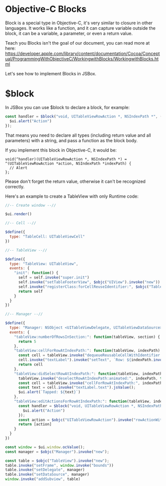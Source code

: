 # Objective-C Blocks

Block is a special type in Objective-C, it's very similar to closure in other languages. It works like a function, and it can capture variable outside the block, it can be a variable, a parameter, or even a return value.

Teach you Blocks isn't the goal of our document, you can read more at here: https://developer.apple.com/library/content/documentation/Cocoa/Conceptual/ProgrammingWithObjectiveC/WorkingwithBlocks/WorkingwithBlocks.html

Let's see how to implement Blocks in JSBox.

# $block

In JSBox you can use $block to declare a block, for example:

```js
const handler = $block("void, UITableViewRowAction *, NSIndexPath *", (action, indexPath) => {
  $ui.alert("Action")
});
```

That means you need to declare all types (including return value and all parameters) with a string, and pass a function as the block body.

If you implement this block in Objective-C, it would be:

```objc
void(^handler)(UITableViewRowAction *, NSIndexPath *) = ^(UITableViewRowAction *action, NSIndexPath *indexPath) {
  // Alert
};
```

Please don't forget the return value, otherwise it can't be recognized correctly.

Here's an example to create a TableView with only Runtime code:

```js
//-- Create window --//

$ui.render()

//-- Cell --//

$define({
  type: "TableCell: UITableViewCell"
})

//-- TableView --//

$define({
  type: "TableView: UITableView",
  events: {
    "init": function() {
      self = self.invoke("super.init")
      self.invoke("setTableFooterView", $objc("UIView").invoke("new"))
      self.invoke("registerClass:forCellReuseIdentifier:", $objc("TableCell").invoke("class"), "identifier")
      return self
    }
  }
})

//-- Manager --//

$define({
  type: "Manager: NSObject <UITableViewDelegate, UITableViewDataSource>",
  events: {
    "tableView:numberOfRowsInSection:": function(tableView, section) {
      return 5
    },
    "tableView:cellForRowAtIndexPath:": function(tableView, indexPath) {
      const cell = tableView.invoke("dequeueReusableCellWithIdentifier:forIndexPath:", "identifier", indexPath);
      cell.invoke("textLabel").invoke("setText", `Row: ${indexPath.invoke("row")}`)
      return cell
    },
    "tableView:didSelectRowAtIndexPath:": function(tableView, indexPath) {
      tableView.invoke("deselectRowAtIndexPath:animated:", indexPath, true)
      const cell = tableView.invoke("cellForRowAtIndexPath:", indexPath);
      const text = cell.invoke("textLabel.text").jsValue();
      $ui.alert(`Tapped: ${text}`)
    },
    "tableView:editActionsForRowAtIndexPath:": function(tableView, indexPath) {
      const handler = $block("void, UITableViewRowAction *, NSIndexPath *", (action, indexPath) => {
        $ui.alert("Action")
      });
      const action = $objc("UITableViewRowAction").invoke("rowActionWithStyle:title:handler:", 1, "Foobar", handler);
      return [action]
    }
  }
})

const window = $ui.window.ocValue();
const manager = $objc("Manager").invoke("new");

const table = $objc("TableView").invoke("new");
table.invoke("setFrame", window.invoke("bounds"))
table.invoke("setDelegate", manager)
table.invoke("setDataSource", manager)
window.invoke("addSubview", table)
```